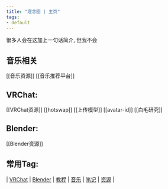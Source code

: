 ```yaml
---
title: "理念圈 | 主页"
tags:
- default
---
```


很多人会在这加上一句话简介, 但我不会


## 音乐相关
[[音乐资源]]   [[音乐推荐平台]]


## VRChat:

[[VRChat资源]]   [[hotswap]]   [[上传模型]]   [[avatar-id]]   [[白毛研究]]

## Blender:
[[Blender资源]]


## 常用Tag:

| [VRChat](https://q.noos.ca/tags/VRChat/) | [Blender](https://q.noos.ca/tags/Blender/) | [教程](https://q.noos.ca/tags/教程/) | [音乐](https://q.noos.ca/tags/音乐/) | [笔记](https://q.noos.ca/tags/笔记/) | [资源](https://q.noos.ca/tags/资源/) |


